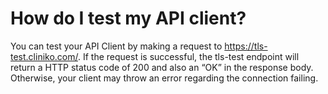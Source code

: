 # How do I test my API client?
You can test your API Client by making a request to https://tls-test.cliniko.com/.
If the request is successful, the tls-test endpoint will return a HTTP status code of 200 and also an “OK” in the response body. Otherwise, your client may throw an error regarding the connection failing.
